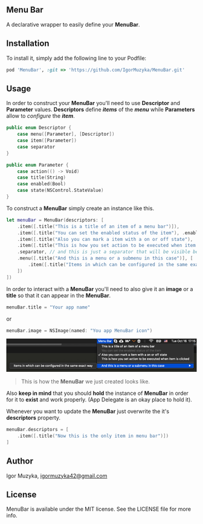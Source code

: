 ## Menu Bar

A declarative wrapper to easily define your **MenuBar**.

## Installation

To install it, simply add the following line to your Podfile:

```ruby
pod 'MenuBar', :git => 'https://github.com/IgorMuzyka/MenuBar.git'
```

## Usage

In order to construct your **MenuBar** you'll need to use **Descriptor** and **Parameter** values. **Descriptors** define ***items*** of the ***menu*** while **Parameters** allow to _configure_ the ***item***.

```swift
public enum Descriptor {
    case menu([Parameter], [Descriptor])
    case item([Parameter])
    case separator
}
```

```swift
public enum Parameter {
    case action(() -> Void)
    case title(String)
    case enabled(Bool)
    case state(NSControl.StateValue)
}
```

To construct a **MenuBar** simply create an instance like this.

```swift
let menuBar = MenuBar(descriptors: [
    .item([.title("This is a title of an item of a menu bar")]),
    .item([.title("You can set the enabled status of the item"), .enabled(false)]),
    .item([.title("Also you can mark a item with a on or off state"), .state(.on)]),
    .item([.title("This is how you set action to be executed when item is clicked"), .action({ print("click") })]),
    .separator, // and this is just a separator that will be visible between the items
    .menu([.title("And this is a menu or a submenu in this case")], [
        .item([.title("Items in which can be configured in the same exact way")])
    ])
])
```

In order to interact with a **MenuBar** you'll need to also give it an **image** or a **title** so that it can appear in the **MenuBar**.

```swift
menuBar.title = "Your app name"
```

or

```swift
menuBar.image = NSImage(named: "You app MenuBar icon")
```

![Example](example.png)

> This is how the **MenuBar** we just created looks like.



Also **keep in mind** that you should **hold** the instance of **MenuBar** in order for it to **exist** and work properly. (App Delegate is an okay place to hold it).

Whenever you want to update the **MenuBar** just overwrite the it's **descriptors** property.

```swift
menuBar.descriptors = [
    .item([.title("Now this is the only item in menu bar")])
]
```

## Author

Igor Muzyka, igormuzyka42@gmail.com

## License

MenuBar is available under the MIT license. See the LICENSE file for more info.
